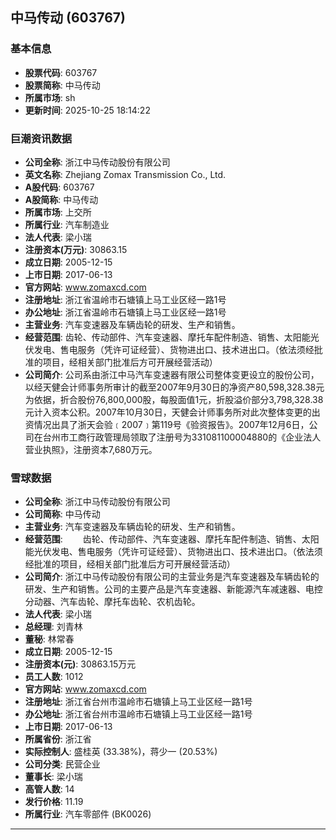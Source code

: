 ## 中马传动 (603767)

### 基本信息

- **股票代码**: 603767
- **股票简称**: 中马传动
- **所属市场**: sh
- **更新时间**: 2025-10-25 18:14:22

### 巨潮资讯数据

- **公司全称**: 浙江中马传动股份有限公司
- **英文名称**: Zhejiang Zomax Transmission Co., Ltd.
- **A股代码**: 603767
- **A股简称**: 中马传动
- **所属市场**: 上交所
- **所属行业**: 汽车制造业
- **法人代表**: 梁小瑞
- **注册资本(万元)**: 30863.15
- **成立日期**: 2005-12-15
- **上市日期**: 2017-06-13
- **官方网站**: www.zomaxcd.com
- **注册地址**: 浙江省温岭市石塘镇上马工业区经一路1号
- **办公地址**: 浙江省温岭市石塘镇上马工业区经一路1号
- **主营业务**: 汽车变速器及车辆齿轮的研发、生产和销售。
- **经营范围**: 齿轮、传动部件、汽车变速器、摩托车配件制造、销售、太阳能光伏发电、售电服务（凭许可证经营）、货物进出口、技术进出口。（依法须经批准的项目，经相关部门批准后方可开展经营活动）
- **公司简介**: 公司系由浙江中马汽车变速器有限公司整体变更设立的股份公司，以经天健会计师事务所审计的截至2007年9月30日的净资产80,598,328.38元为依据，折合股份76,800,000股，每股面值1元，折股溢价部分3,798,328.38元计入资本公积。2007年10月30日，天健会计师事务所对此次整体变更的出资情况出具了浙天会验﹝2007﹞第119号《验资报告》。2007年12月6日，公司在台州市工商行政管理局领取了注册号为331081100004880的《企业法人营业执照》，注册资本7,680万元。

### 雪球数据

- **公司全称**: 浙江中马传动股份有限公司
- **公司简称**: 中马传动
- **主营业务**: 汽车变速器及车辆齿轮的研发、生产和销售。
- **经营范围**: 　　齿轮、传动部件、汽车变速器、摩托车配件制造、销售、太阳能光伏发电、售电服务（凭许可证经营）、货物进出口、技术进出口。（依法须经批准的项目，经相关部门批准后方可开展经营活动）
- **公司简介**: 浙江中马传动股份有限公司的主营业务是汽车变速器及车辆齿轮的研发、生产和销售。公司的主要产品是汽车变速器、新能源汽车减速器、电控分动器、汽车齿轮、摩托车齿轮、农机齿轮。
- **法人代表**: 梁小瑞
- **总经理**: 刘青林
- **董秘**: 林常春
- **成立日期**: 2005-12-15
- **注册资本(元)**: 30863.15万元
- **员工人数**: 1012
- **官方网站**: www.zomaxcd.com
- **注册地址**: 浙江省台州市温岭市石塘镇上马工业区经一路1号
- **办公地址**: 浙江省台州市温岭市石塘镇上马工业区经一路1号
- **上市日期**: 2017-06-13
- **所属省份**: 浙江省
- **实际控制人**: 盛桂英 (33.38%)，蒋少一 (20.53%)
- **公司分类**: 民营企业
- **董事长**: 梁小瑞
- **高管人数**: 14
- **发行价格**: 11.19
- **所属行业**: 汽车零部件 (BK0026)

---